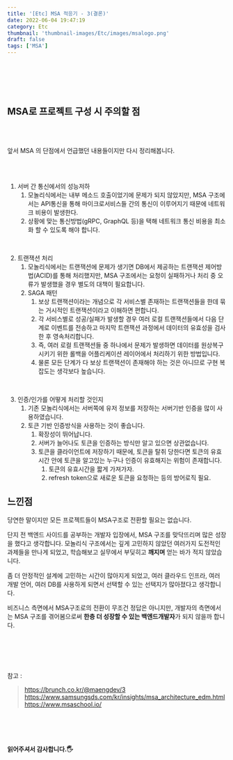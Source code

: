 ```yaml
---
title: '[Etc] MSA 적응기 - 3(결론)'
date: 2022-06-04 19:47:19
category: Etc
thumbnail: 'thumbnail-images/Etc/images/msalogo.png'
draft: false
tags: ['MSA']
---
```


<br>
<br>
<br>
<br>

## MSA로 프로젝트 구성 시 주의할 점

<br>
<br>

앞서 MSA 의 단점에서 언급했던 내용들이지만 다시 정리해봅니다.

<br>
<br>

1. 서버 간 통신에서의 성능저하
    1. 모놀리식에서는 내부 메소드 호출이었기에 문제가 되지 않았지만, MSA 구조에서는 API통신을 통해 마이크로서비스들 간의 통신이 이루어지기 때문에 네트워크 비용이 발생한다.
    2. 상황에 맞는 통신방법(gRPC, GraphQL 등)을 택해 네트워크 통신 비용을 최소화 할 수 있도록 해야 합니다.

<br>

2. 트랜잭션 처리
    1. 모놀리식에서는 트랜잭션에 문제가 생기면 DB에서 제공하는 트랜잭션 제어방법(ACID)를 통해 처리했지만, MSA 구조에서는 요청이 실패하거나 처리 중 오류가 발생했을 경우 별도의 대책이 필요합니다.
    2. SAGA 패턴
        1. 보상 트랜잭션이라는 개념으로 각 서비스별 존재하는 트랜잭션들을 한데 묶는 거시적인 트랜잭션이라고 이해하면 편합니다.
        2. 각 서비스별로 성공/실패가 발생할 경우 여러 로컬 트랜잭션들에서 다음 단계로 이벤트를 전송하고 마지막 트랜잭션 과정에서 데이터의 유효성을 검사한 후 영속처리합니다.
        3. 즉, 여러 로컬 트랜잭션들 중 하나에서 문제가 발생하면 데이터를 원상복구시키기 위한 롤백을 어플리케이션 레이어에서 처리하기 위한 방법입니다.
        4. 물론 모든 단계가 다 보상 트랜잭션이 존재해야 하는 것은 아니므로 구현 복잡도는 생각보다 높습니다.
        
<br>

3. 인증/인가를 어떻게 처리할 것인지
    1. 기존 모놀리식에서는 서버쪽에 유저 정보를 저장하는 서버기반 인증을 많이 사용하였습니다. 
    2. 토큰 기반 인증방식을 사용하는 것이 좋습니다.
        1. 확장성이 뛰어납니다.
        2. 서버가 늘어나도 토큰을 인증하는 방식만 알고 있으면 상관없습니다.
        3. 토큰을 클라이언트에 저장하기 때문에, 토큰을 탈취 당한다면 토큰의 유효시간 안에 토큰을 알고있는 누구나 인증이 유효해지는 위험이 존재합니다.
            1. 토큰의 유효시간을 짧게 가져가자.
            2. refresh token으로 새로운 토큰을 요청하는 등의 방어로직 필요.

## 느낀점

당연한 말이지만 모든 프로젝트들이 MSA구조로 전환할 필요는 없습니다.

단지 전 백엔드 사이드를 공부하는 개발자 입장에서, MSA 구조를 맞닥뜨리며 많은 성장을 했다고 생각합니다. 모놀리식 구조에서는 깊게 고민하지 않았던 여러가지 도전적인 과제들을 만나게 되었고, 학습해보고 실무에서 부딪히고 **깨지며** 얻는 바가 적지 않았습니다. 

좀 더 안정적인 설계에 고민하는 시간이 많아지게 되었고, 여러 클라우드 인프라, 여러 개발 언어, 여러 DB를 사용하게 되면서 선택할 수 있는 선택지가 많아졌다고 생각합니다.

비즈니스 측면에서 MSA구조로의 전환이 무조건 정답은 아니지만, 개발자의 측면에서는 MSA 구조를 겪어봄으로써 **한층 더 성장할 수 있는 백엔드개발자**가 되지 않을까 합니다.


<br><br>
<br><br>

참고 :

> https://brunch.co.kr/@maengdev/3 <br> https://www.samsungsds.com/kr/insights/msa_architecture_edm.html <br> https://www.msaschool.io/

<br>
<br>
<br>

#### 읽어주셔서 감사합니다.🖐
